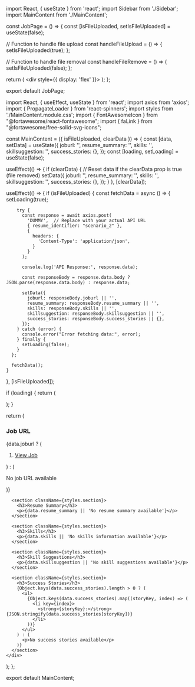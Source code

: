 import React, { useState } from 'react';
import Sidebar from './Sidebar';
import MainContent from './MainContent';

const JobPage = () => {
  const [isFileUploaded, setIsFileUploaded] = useState(false);

  // Function to handle file upload
  const handleFileUpload = () => {
    setIsFileUploaded(true);
  };

  // Function to handle file removal
  const handleFileRemove = () => {
    setIsFileUploaded(false);
  };

  return (
    <div style={{ display: 'flex' }}>
      <Sidebar onFileUpload={handleFileUpload} onFileRemove={handleFileRemove} />
      <MainContent isFileUploaded={isFileUploaded} clearData={!isFileUploaded} />
    </div>
  );
};

export default JobPage;








import React, { useEffect, useState } from 'react';
import axios from 'axios';
import { PropagateLoader } from 'react-spinners';
import styles from './MainContent.module.css';
import { FontAwesomeIcon } from "@fortawesome/react-fontawesome";
import { faLink } from "@fortawesome/free-solid-svg-icons";

const MainContent = ({ isFileUploaded, clearData }) => {
  const [data, setData] = useState({
    joburl: '',
    resume_summary: '',
    skills: '',
    skillsuggestion: '',
    success_stories: {},
  });
  const [loading, setLoading] = useState(false);

  useEffect(() => {
    if (clearData) {
      // Reset data if the clearData prop is true (file removed)
      setData({
        joburl: '',
        resume_summary: '',
        skills: '',
        skillsuggestion: '',
        success_stories: {},
      });
    }
  }, [clearData]);

  useEffect(() => {
    if (isFileUploaded) {
      const fetchData = async () => {
        setLoading(true);

        try {
          const response = await axios.post(
            'DUMMY',  // Replace with your actual API URL
            { resume_identifier: "scenario_2" },
            {
              headers: {
                'Content-Type': 'application/json',
              }
            }
          );

          console.log('API Response:', response.data);

          const responseBody = response.data.body ? JSON.parse(response.data.body) : response.data;

          setData({
            joburl: responseBody.joburl || '',
            resume_summary: responseBody.resume_summary || '',
            skills: responseBody.skills || '',
            skillsuggestion: responseBody.skillsuggestion || '',
            success_stories: responseBody.success_stories || {},
          });
        } catch (error) {
          console.error("Error fetching data:", error);
        } finally {
          setLoading(false);
        }
      };

      fetchData();
    }
  }, [isFileUploaded]);

  if (loading) {
    return (
      <div className={styles.spinnerContainer}>
        <PropagateLoader color="rgb(15, 95, 220)" loading={loading} size={30} />
      </div>
    );
  }

  return (
    <div className={styles.mainContent}>
      <section className={styles.section}>
        <h3>Job URL</h3>
        {data.joburl ? (
          <ol className={styles.jobUrlList}>
            <li>
              <a href={data.joburl} target="_blank" rel="noopener noreferrer">
                <FontAwesomeIcon icon={faLink} className={styles.icon} /> View Job
              </a>
            </li>
          </ol>
        ) : (
          <p>No job URL available</p>
        )}
      </section>

      <section className={styles.section}>
        <h3>Resume Summary</h3>
        <p>{data.resume_summary || 'No resume summary available'}</p>
      </section>

      <section className={styles.section}>
        <h3>Skills</h3>
        <p>{data.skills || 'No skills information available'}</p>
      </section>

      <section className={styles.section}>
        <h3>Skill Suggestions</h3>
        <p>{data.skillsuggestion || 'No skill suggestions available'}</p>
      </section>

      <section className={styles.section}>
        <h3>Success Stories</h3>
        {Object.keys(data.success_stories).length > 0 ? (
          <ul>
            {Object.keys(data.success_stories).map((storyKey, index) => (
              <li key={index}>
                <strong>{storyKey}:</strong> {JSON.stringify(data.success_stories[storyKey])}
              </li>
            ))}
          </ul>
        ) : (
          <p>No success stories available</p>
        )}
      </section>
    </div>
  );
};

export default MainContent;
